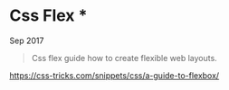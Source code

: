 # Css Flex *

Sep 2017

> Css flex guide how to create flexible web layouts.

https://css-tricks.com/snippets/css/a-guide-to-flexbox/